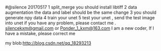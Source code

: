 #@silence 20170517
1 split_merge you should install libtiff
2 data augmentation the data and label should be the same change
3 you should generate npy data
4 train your unet
5 test your unet , send the test image into unet
if you have any problem, please contact me . silencekxm@gmail.com or Ponder_1_kxm@163.com
I am a new coder, If I have a mistake, please correct me


my blob:http://blog.csdn.net/qq_18293213
